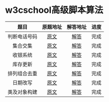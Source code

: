 # w3cschool高级脚本算法

| 题目 | 原题地址 | 解答地址 | 进度 |
|:---:|:---:|:---:|:---:|
| 判断电话号码 | [原文](https://www.w3cschool.cn/codecamp/validate-us-telephone-numbers.html) | [解答](https://github.com/sihai00/training-javascript/tree/master/w3cschool-hard/validate-us-telephone-numbers.js) | 完成 |
| 集合交集 | [原文](https://www.w3cschool.cn/codecamp/symmetric-difference.html) | [解答](https://github.com/sihai00/training-javascript/tree/master/w3cschool-hard/symmetric-difference.js) | 完成 |
| 收银系统 | [原文](https://www.w3cschool.cn/codecamp/exact-change.html) | [解答](https://github.com/sihai00/training-javascript/tree/master/w3cschool-hard/exact-change.js) | 完成 |
| 库存更新 | [原文](https://www.w3cschool.cn/codecamp/inventory-update.html) | [解答](https://github.com/sihai00/training-javascript/tree/master/w3cschool-hard/inventory-update.js) | 完成 |
| 排列组合去重 | [原文](https://www.w3cschool.cn/codecamp/no-repeats-please.html) | [解答](https://github.com/sihai00/training-javascript/tree/master/w3cschool-hard/no-repeats-please.js) | 完成 |
| 日期改写 | [原文](https://www.w3cschool.cn/codecamp/friendly-date-ranges.html) | [解答](https://github.com/sihai00/training-javascript/tree/master/w3cschool-hard/friendly-date-ranges.js) | 完成 |
| 类及对象构建 | [原文](https://www.w3cschool.cn/codecamp/make-a-person.html) | [解答](https://github.com/sihai00/training-javascript/tree/master/w3cschool-hard/make-a-person.js) | 完成 |
